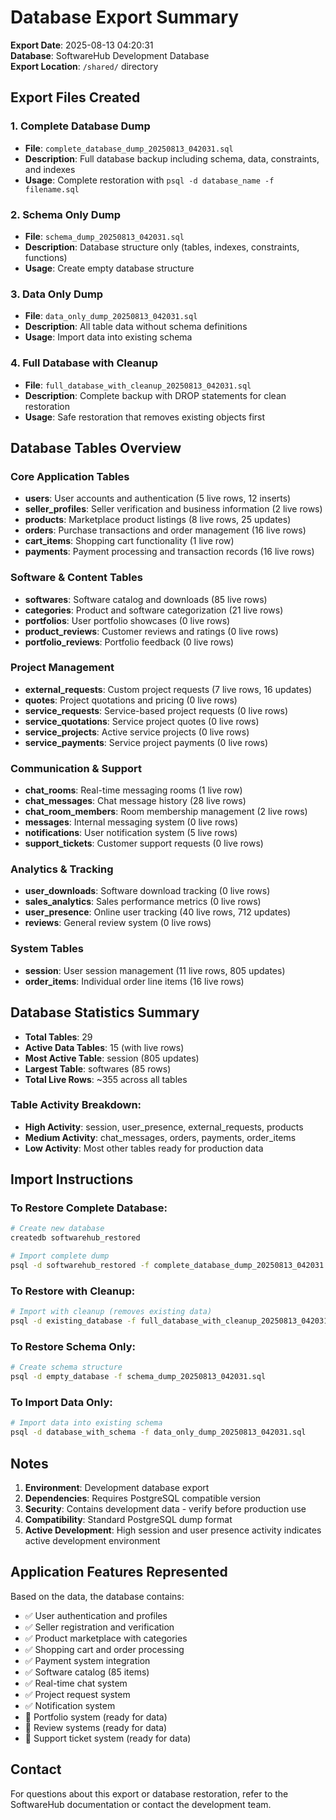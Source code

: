 # Database Export Summary

**Export Date**: 2025-08-13 04:20:31  
**Database**: SoftwareHub Development Database  
**Export Location**: `/shared/` directory

## Export Files Created

### 1. Complete Database Dump
- **File**: `complete_database_dump_20250813_042031.sql`
- **Description**: Full database backup including schema, data, constraints, and indexes
- **Usage**: Complete restoration with `psql -d database_name -f filename.sql`

### 2. Schema Only Dump  
- **File**: `schema_dump_20250813_042031.sql`
- **Description**: Database structure only (tables, indexes, constraints, functions)
- **Usage**: Create empty database structure

### 3. Data Only Dump
- **File**: `data_only_dump_20250813_042031.sql`
- **Description**: All table data without schema definitions
- **Usage**: Import data into existing schema

### 4. Full Database with Cleanup
- **File**: `full_database_with_cleanup_20250813_042031.sql`
- **Description**: Complete backup with DROP statements for clean restoration
- **Usage**: Safe restoration that removes existing objects first

## Database Tables Overview

### Core Application Tables
- **users**: User accounts and authentication (5 live rows, 12 inserts)
- **seller_profiles**: Seller verification and business information (2 live rows)
- **products**: Marketplace product listings (8 live rows, 25 updates)
- **orders**: Purchase transactions and order management (16 live rows)
- **cart_items**: Shopping cart functionality (1 live row)
- **payments**: Payment processing and transaction records (16 live rows)

### Software & Content Tables
- **softwares**: Software catalog and downloads (85 live rows)
- **categories**: Product and software categorization (21 live rows)
- **portfolios**: User portfolio showcases (0 live rows)
- **product_reviews**: Customer reviews and ratings (0 live rows)
- **portfolio_reviews**: Portfolio feedback (0 live rows)

### Project Management
- **external_requests**: Custom project requests (7 live rows, 16 updates)
- **quotes**: Project quotations and pricing (0 live rows)
- **service_requests**: Service-based project requests (0 live rows)
- **service_quotations**: Service project quotes (0 live rows)
- **service_projects**: Active service projects (0 live rows)
- **service_payments**: Service project payments (0 live rows)

### Communication & Support
- **chat_rooms**: Real-time messaging rooms (1 live row)
- **chat_messages**: Chat message history (28 live rows)
- **chat_room_members**: Room membership management (2 live rows)
- **messages**: Internal messaging system (0 live rows)
- **notifications**: User notification system (5 live rows)
- **support_tickets**: Customer support requests (0 live rows)

### Analytics & Tracking
- **user_downloads**: Software download tracking (0 live rows)
- **sales_analytics**: Sales performance metrics (0 live rows)
- **user_presence**: Online user tracking (40 live rows, 712 updates)
- **reviews**: General review system (0 live rows)

### System Tables
- **session**: User session management (11 live rows, 805 updates)
- **order_items**: Individual order line items (16 live rows)

## Database Statistics Summary

- **Total Tables**: 29
- **Active Data Tables**: 15 (with live rows)
- **Most Active Table**: session (805 updates)
- **Largest Table**: softwares (85 rows)
- **Total Live Rows**: ~355 across all tables

### Table Activity Breakdown:
- **High Activity**: session, user_presence, external_requests, products
- **Medium Activity**: chat_messages, orders, payments, order_items
- **Low Activity**: Most other tables ready for production data

## Import Instructions

### To Restore Complete Database:
```bash
# Create new database
createdb softwarehub_restored

# Import complete dump
psql -d softwarehub_restored -f complete_database_dump_20250813_042031.sql
```

### To Restore with Cleanup:
```bash
# Import with cleanup (removes existing data)
psql -d existing_database -f full_database_with_cleanup_20250813_042031.sql
```

### To Restore Schema Only:
```bash
# Create schema structure
psql -d empty_database -f schema_dump_20250813_042031.sql
```

### To Import Data Only:
```bash
# Import data into existing schema
psql -d database_with_schema -f data_only_dump_20250813_042031.sql
```

## Notes

1. **Environment**: Development database export
2. **Dependencies**: Requires PostgreSQL compatible version
3. **Security**: Contains development data - verify before production use
4. **Compatibility**: Standard PostgreSQL dump format
5. **Active Development**: High session and user presence activity indicates active development environment

## Application Features Represented

Based on the data, the database contains:
- ✅ User authentication and profiles
- ✅ Seller registration and verification
- ✅ Product marketplace with categories
- ✅ Shopping cart and order processing
- ✅ Payment system integration
- ✅ Software catalog (85 items)
- ✅ Real-time chat system
- ✅ Project request system
- ✅ Notification system
- 🔄 Portfolio system (ready for data)
- 🔄 Review systems (ready for data)
- 🔄 Support ticket system (ready for data)

## Contact

For questions about this export or database restoration, refer to the SoftwareHub documentation or contact the development team.